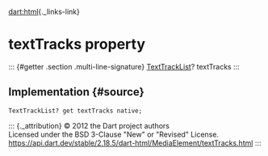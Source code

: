 [dart:html](../../dart-html/dart-html-library){._links-link}

textTracks property
===================

::: {#getter .section .multi-line-signature}
[TextTrackList](../texttracklist-class)? textTracks
:::

Implementation {#source}
--------------

``` {.language-dart data-language="dart"}
TextTrackList? get textTracks native;
```

::: {._attribution}
© 2012 the Dart project authors\
Licensed under the BSD 3-Clause \"New\" or \"Revised\" License.\
<https://api.dart.dev/stable/2.18.5/dart-html/MediaElement/textTracks.html>
:::
